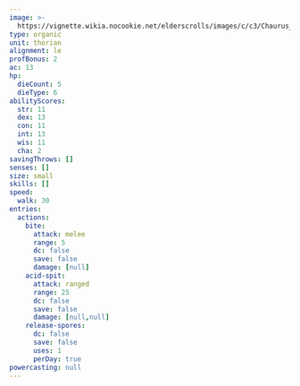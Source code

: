 ```yaml
---
image: >-
  https://vignette.wikia.nocookie.net/elderscrolls/images/c/c3/Chaurus_3D.png/revision/latest/scale-to-width-down/700?cb=20120612155204
type: organic
unit: thorian
alignment: le
profBonus: 2
ac: 13
hp:
  dieCount: 5
  dieType: 6
abilityScores:
  str: 11
  dex: 13
  con: 11
  int: 13
  wis: 11
  cha: 2
savingThrows: []
senses: []
size: small
skills: []
speed:
  walk: 30
entries:
  actions:
    bite:
      attack: melee
      range: 5
      dc: false
      save: false
      damage: [null]
    acid-spit:
      attack: ranged
      range: 25
      dc: false
      save: false
      damage: [null,null]
    release-spores:
      dc: false
      save: false
      uses: 1
      perDay: true
powercasting: null
---
```

